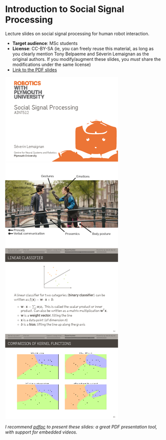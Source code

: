 Introduction to Social Signal Processing
========================================

Lecture slides on social signal processing for human robot interaction.

- **Target audience**: MSc students
- **License**: CC-BY-SA (ie, you can freely reuse this material, as long as you clearly mention Tony
Belpaeme and Séverin Lemaignan as the original authors. If you modify/augment
these slides, you *must* share the modifications under the same license)
- [Link to the PDF slides](social-signal-processing.pdf)


![Screenshot 1](screenshot-1.png)
![Screenshot 2](screenshot-2.png)
![Screenshot 3](screenshot-3.png)
![Screenshot 4](screenshot-4.png)



*I recommend [pdfpc](https://github.com/pdfpc/pdfpc) to present these slides: a
great PDF presentation tool, with support for embedded videos.*
